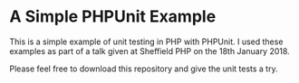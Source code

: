 A Simple PHPUnit Example
========================

This is a simple example of unit testing in PHP with PHPUnit. I used these examples as part of a talk given at Sheffield PHP on the 18th January 2018.

Please feel free to download this repository and give the unit tests a try.
